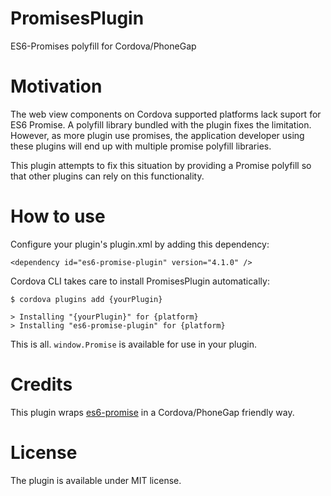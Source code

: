 # PromisesPlugin

ES6-Promises polyfill for Cordova/PhoneGap

# Motivation

The web view components on Cordova supported platforms lack suport for ES6 Promise. A polyfill library bundled with the plugin fixes the limitation. However, as more plugin use promises, the application developer using these plugins will end up with multiple promise polyfill libraries.

This plugin attempts to fix this situation by providing a Promise polyfill so that other plugins can rely on this functionality.

# How to use

Configure your plugin's plugin.xml by adding this dependency:

```
<dependency id="es6-promise-plugin" version="4.1.0" />
```

Cordova CLI takes care to install PromisesPlugin automatically:

```
$ cordova plugins add {yourPlugin}

> Installing "{yourPlugin}" for {platform}
> Installing "es6-promise-plugin" for {platform}
```

This is all. ```window.Promise``` is available for use in your plugin.

# Credits

This plugin wraps [es6-promise](https://github.com/jakearchibald/es6-promise) in a Cordova/PhoneGap friendly way.

# License

The plugin is available under MIT license.
